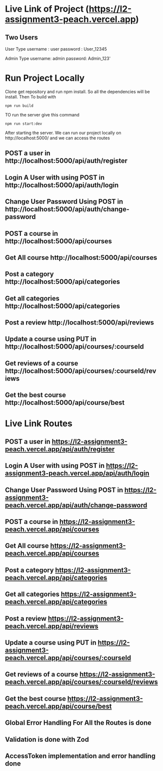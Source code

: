 # Live Link of Project (https://l2-assignment3-peach.vercel.app)

## Two Users 
User Type 
username : user
password : User_12345

Admin Type 
username: admin
password: Admin_123'

# Run Project Locally
Clone get repository and run npm install. So all the dependencies will be install.
Then To build with 
```
npm run build
```
TO run the server give this command
```
npm run start:dev
```
After starting the server. We can run our project locally on http://localhost:5000/ and we can access the routes
## POST a user in http://localhost:5000/api/auth/register
## Login A User with using POST in http://localhost:5000/api/auth/login
## Change User Password Using POST in http://localhost:5000/api/auth/change-password
## POST a course in http://localhost:5000/api/courses
## Get All course http://localhost:5000/api/courses
## Post a category http://localhost:5000/api/categories
## Get all categories http://localhost:5000/api/categories
## Post a review http://localhost:5000/api/reviews
## Update a course using PUT in  http://localhost:5000/api/courses/:courseId
## Get reviews of a course http://localhost:5000/api/courses/:courseId/reviews
## Get the best course http://localhost:5000/api/course/best

# Live Link Routes 
## POST a user in https://l2-assignment3-peach.vercel.app/api/auth/register
## Login A User with using POST in https://l2-assignment3-peach.vercel.app/api/auth/login
## Change User Password Using POST in https://l2-assignment3-peach.vercel.app/api/auth/change-password
## POST a course in https://l2-assignment3-peach.vercel.app/api/courses
## Get All course https://l2-assignment3-peach.vercel.app/api/courses
## Post a category https://l2-assignment3-peach.vercel.app/api/categories
## Get all categories https://l2-assignment3-peach.vercel.app/api/categories
## Post a review https://l2-assignment3-peach.vercel.app/api/reviews
## Update a course using PUT in  https://l2-assignment3-peach.vercel.app/api/courses/:courseId
## Get reviews of a course https://l2-assignment3-peach.vercel.app/api/courses/:courseId/reviews
## Get the best course https://l2-assignment3-peach.vercel.app/api/course/best


## Global Error Handling For All the Routes is done
## Validation is done with Zod
## AccessToken implementation and error handling done
 
